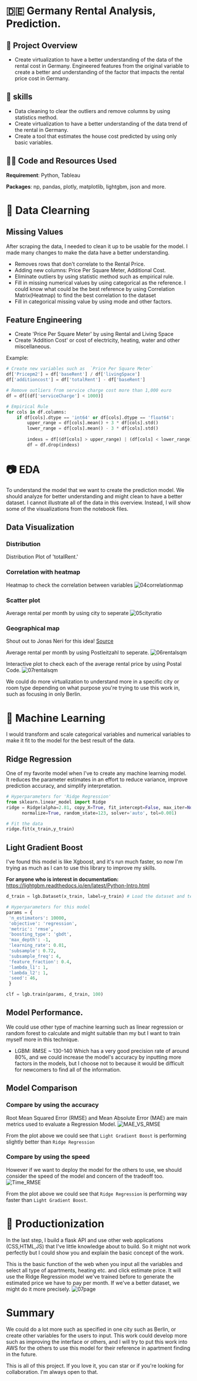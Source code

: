 # 🇩🇪 Germany Rental Analysis, Prediction.

## 🧐 Project Overview 
- Create virtualization to have a better understanding of the data of the rental cost in Germany.
Engineered features from the original variable to create a better and understanding of the factor that impacts the rental price cost in Germany.
##  📕 skills
- Data cleaning to clear the outliers and remove columns by using statistics method.
- Create virtualization to have a better understanding of the data trend of the rental in Germany.
- Create a tool that estimates the house cost predicted by using only basic variables.

## 👨‍💻 Code and Resources Used
**Requirement**: Python, Tableau

**Packages**: np, pandas, plotly, matplotlib, lightgbm, json and more.

# 🧼 Data Clearning

## Missing Values
After scraping the data, I needed to clean it up to be usable for the model. I made many changes to make the data have a better understanding.
- Removes rows that don't correlate to the Rental Price.
- Adding new columns: Price Per Square Meter, Additional Cost.
- Eliminate outliers by using statistic method such as empirical rule.
- Fill in missing numerical values by using categorical as the reference. I could know what could be the best reference by using Correlation Matrix(Heatmap) to find the best correlation to the dataset
- Fill in categorical missing value by using mode and other factors.


## Feature Engineering
- Create 'Price Per Square Meter' by using Rental and Living Space
- Create 'Addition Cost' or cost of electricity, heating, water and other miscellaneous.

Example:
```Python
# Create new variables such as  `Price Per Square Meter`
df['Pricepm2'] = df['baseRent'] / df['livingSpace']
df['additioncost'] = df['totalRent'] - df['baseRent']

# Remove outliers from service charge cost more than 1,000 euro
df = df[(df['serviceCharge'] < 1000)]
```
```Python
# Empirical Rule
for cols in df.columns:
    if df[cols].dtype == 'int64' or df[cols].dtype == 'float64':
        upper_range = df[cols].mean() + 3 * df[cols].std()
        lower_range = df[cols].mean() - 3 * df[cols].std()
        
        indexs = df[(df[cols] > upper_range) | (df[cols] < lower_range)].index
        df = df.drop(indexs)
```

# 📷 EDA
To understand the model that we want to create the prediction model. We should analyze for better understanding and might clean to have a better dataset. I cannot illustrate all of the data in this overview. Instead, I will show some of the visualizations from the notebook files.

## Data Visualization
### Distribution
Distribution Plot of 'totalRent.'


### Correlation with heatmap
Heatmap to check the correlation between variables
![04correlationmap](https://github.com/northpr/GermanyRentalPrice/blob/main/model/data/markdown_image/correlation.png)

### Scatter plot
Average rental per month by using city to seperate
![05cityratio](https://github.com/northpr/GermanyRentalPrice/blob/main/model/data/markdown_image/average_rental_per_month.gif)

### Geographical map
Shout out to Jonas Neri for this idea! [Source](https://www.kaggle.com/code/jonaslneri/german-rent-avg-by-postal-code)

Average rental per month by using Postleitzahl to seperate.
![06rentalsqm](https://github.com/northpr/GermanyRentalPrice/blob/main/model/data/markdown_image/germany_map.png)

Interactive plot to check each of the average rental price by using Postal Code.
![07rentalsqm](https://github.com/northpr/GermanyRentalPrice/blob/main/model/data/markdown_image/germany_average_map.gif)

We could do more virtualization to understand more in a specific city or room type depending on what purpose you're trying to use this work in, such as focusing in only Berlin.

# 🤖 Machine Learning
I would transform and scale categorical variables and numerical variables to make it fit to the model for the best result of the data.

## Ridge Regression
One of my favorite model when I've to create any machine learning model. It reduces the parameter estimates in an effort to reduce variance, improve prediction accuracy, and simplify interpretation.
```Python
# Hyperparameters for 'Ridge Regression'
from sklearn.linear_model import Ridge
ridge = Ridge(alpha=2.81, copy_X=True, fit_intercept=False, max_iter=None,
      normalize=True, random_state=123, solver='auto', tol=0.001)

# Fit the data
ridge.fit(x_train,y_train)
```
## Light Gradient Boost
I've found this model is like Xgboost, and it's run much faster, so now I'm trying as much as I can to use this library to improve my skills.

**For anyone who is interest in documentation:** https://lightgbm.readthedocs.io/en/latest/Python-Intro.html
```Python
d_train = lgb.Dataset(x_train, label=y_train) # Load the dataset and test

# Hyperparameters for this model
params = {
 'n_estimators': 10000,
 'objective': 'regression',
 'metric': 'rmse',
 'boosting_type': 'gbdt',
 'max_depth': -1,
 'learning_rate': 0.01,
 'subsample': 0.72,
 'subsample_freq': 4,
 'feature_fraction': 0.4,
 'lambda_l1': 1,
 'lambda_l2': 1,
 'seed': 46,
 }

clf = lgb.train(params, d_train, 100)
```

## Model Performance.
We could use other type of machine learning such as linear regression or random forest to calculate and might suitable than my but I want to train myself more in this technique.
- LGBM: RMSE ~ 130-140
Which has a very good precision rate of around 80%, and we could increase the model's accuracy by inputting more factors in the models, but I choose not to because it would be difficult for newcomers to find all of the information.

## Model Comparison
### Compare by using the accuracy
Root Mean Squared Error (RMSE) and Mean Absolute Error (MAE) are main metrics used to evaluate a Regression Model.
![MAE_VS_RMSE](https://github.com/northpr/GermanyRentalPrice/blob/main/model/data/markdown_image/rmse_mae.png)

From the plot above we could see that `Light Gradient Boost` is performing slightly better than `Ridge Regression`

### Compare by using the speed
However if we want to deploy the model for the others to use, we should consider the speed of the model and concern of the tradeoff too.
![Time_RMSE](https://github.com/northpr/GermanyRentalPrice/blob/main/model/data/markdown_image/time_comparison.png)

From the plot above we could see that `Ridge Regression` is performing way faster than `Light Gradient Boost`.



# 🎇 Productionization
In the last step, I build a flask API and use other web applications (CSS,HTML,JS) that I've little knowledge about to build. So it might not work perfectly but I could show you and explain the basic concept of the work.

This is the basic function of the web when you input all the variables and select all type of apartments, heating etc. and click estimate price. 
It will use the Ridge Regression model we've trained before to generate the estimated price we have to pay per month. If we've a better dataset, we might do it more precisely.
![07page](https://github.com/northpr/GermanyRentalPrice/blob/main/model/data/markdown_image/prediction.png)


# Summary
We could do a lot more such as specified in one city such as Berlin, or create other variables for the users to input. This work could develop more such as improving the interface or others, and I will try to put this work into AWS for the others to use this model for their reference in apartment finding in the future.

This is all of this project. If you love it, you can star or if you're looking for collaboration. I'm always open to that.
